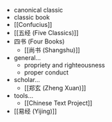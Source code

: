 - canonical classic
- classic book
- [[Confucius]]
- [[五经 (Five Classics)]]
- 四书 (Four Books)
    - [[尚书 (Shangshu)]]
- general...
    - propriety and righteousness
    - proper conduct
- scholar...
    - [[郑玄 (Zheng Xuan)]]
- tools...
    - [[Chinese Text Project]]
- [[易经 (Yijing)]]
